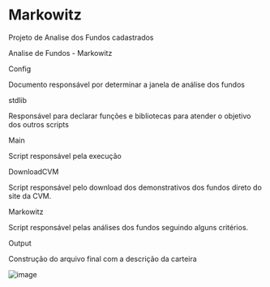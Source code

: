 # Markowitz
Projeto de Analise dos Fundos cadastrados 


Analise de Fundos - Markowitz

Config


Documento responsável por determinar a janela de análise dos fundos


stdlib 


Responsável para declarar funções e bibliotecas para atender o objetivo dos outros scripts


Main


Script responsável pela execução 


DownloadCVM


Script responsável pelo download dos demonstrativos dos fundos direto do site da CVM. 


Markowitz 


Script responsável pelas análises dos fundos seguindo alguns critérios.


Output


Construção do arquivo final com a descrição da carteira 


![image](https://user-images.githubusercontent.com/89522617/162950394-bff03a2e-e08a-4df0-abba-b3b408efe66f.png)

